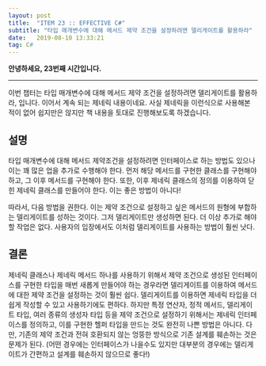 ```yaml
---
layout: post
title:  "ITEM 23 :: EFFECTIVE C#"
subtitle: "타입 매개변수에 대해 메서드 제약 조건을 설정하려면 델리게이트를 활용하라"
date:   2019-08-10 13:33:21
tag: C#
---
```


**안녕하세요, 23번째 시간입니다.**

___

이번 챕터는 타입 매개변수에 대해 메서드 제약 조건을 설정하려면 델리게이트를 활용하라, 입니다.
이어서 계속 되는 제네릭 내용이네요. 사실 제네릭을 이런식으로 사용해본 적이 없어 쉽지만은 않지만 책 내용을 토대로 진행해보도록 하겠습니다.

## 설명

타입 매개변수에 대해 메서드 제약조건을 설정하려면 인터페이스로 하는 방법도 있으나 이는 꽤 많은 업을 추가로 수행해야 한다. 먼저 해당 메서드를 구현한 클래스를 구현해야 하고, 그 이후 메서드를 구현해야 한다. 또한, 이후 제네릭 클래스의 정의를 이용하여 닫힌 제네릭 클래스를 만들어야 한다. 이는 좋은 방법이 아니다!

따라서, 다음 방법을 권한다. 이는 제약 조건으로 설정하고 싶은 메서드의 원형에 부합하는 델리게이트를 성하는 것이다. 그저 델리게이트만 생성하면 된다. 더 이상 추가로 해야 할 작업은 없다. 사용자의 입장에서도 이처럼 델리게이트를 사용하는 방법이 훨씬 낫다.



## 결론

제네릭 클래스나 제네릭 메서드 하나를 사용하기 위해서 제약 조건으로 생성된 인터페이스를 구현한 타입을 매번 새롭게 만들어야 하는 경우라면 델리게이트를 이용하여 메서드에 대한 제약 조건을 설정하는 것이 훨씬 쉽다. 델리게이트를 이용하면 제네릭 타입을 더 쉽게 작성할 수 있고 사용하기에도 편하다. 하지만 특정 연산자, 정적 메서드, 델리게이트 타입, 여러 종류의 생성자 타입 등을 제약 조건으로 설정하기 위해서는 제네릭 인터페이스를 정의하고, 이를 구현한 헬퍼 타입을 만드는 것도 완전히 나쁜 방법은 아니다. 다만, 기존의 제약 조건과 전혀 호환되지 않는 엉뚱한 방식으로 기존 설계를 훼손하는 것은 문제가 된다. (어떤 경우에는 인터페이스가 나을수도 있지만 대부분의 경우에는 델리게이트가 간편하고 설계를 훼손하지 않으므로 좋다!)






















